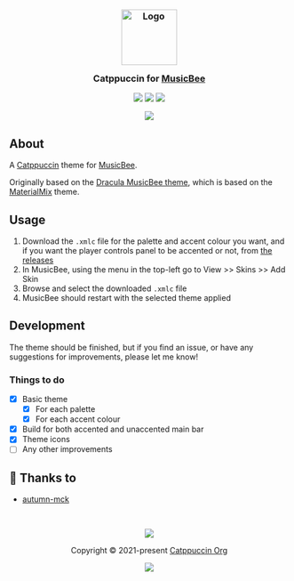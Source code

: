 <h3 align="center">
	<img src="https://raw.githubusercontent.com/catppuccin/catppuccin/main/assets/logos/exports/1544x1544_circle.png" width="100" alt="Logo"/><br/>
	<img src="https://raw.githubusercontent.com/catppuccin/catppuccin/main/assets/misc/transparent.png" height="30" width="0px"/>
	Catppuccin for <a href="https://getmusicbee.com/">MusicBee</a>
	<img src="https://raw.githubusercontent.com/catppuccin/catppuccin/main/assets/misc/transparent.png" height="30" width="0px"/>
</h3>

<p align="center">
	<a href="https://github.com/catppuccin/musicbee/stargazers"><img src="https://img.shields.io/github/stars/catppuccin/musicbee?colorA=363a4f&colorB=b7bdf8&style=for-the-badge"></a>
	<a href="https://github.com/catppuccin/musicbee/issues"><img src="https://img.shields.io/github/issues/catppuccin/musicbee?colorA=363a4f&colorB=f5a97f&style=for-the-badge"></a>
	<a href="https://github.com/catppuccin/musicbee/contributors"><img src="https://img.shields.io/github/contributors/catppuccin/musicbee?colorA=363a4f&colorB=a6da95&style=for-the-badge"></a>
</p>

<p align="center">
  <img src="https://github.com/catppuccin/musicbee/blob/main/assets/screenshot.webp"/>
</p>

## About

A [Catppuccin](https://github.com/catppuccin/catppuccin) theme for [MusicBee](https://getmusicbee.com/).

Originally based on the [Dracula MusicBee theme](https://github.com/dracula/musicbee), which is based on the [MaterialMix](https://getmusicbee.com/addons/skins/203/materialmix-hidpi-supported/) theme.

## Usage

1. Download the `.xmlc` file for the palette and accent colour you want, and if you want the player controls panel to be accented or not, from [the releases](https://github.com/catppuccin/musicbee/releases/latest)
2. In MusicBee, using the menu in the top-left go to View >> Skins >> Add Skin
3. Browse and select the downloaded `.xmlc` file
4. MusicBee should restart with the selected theme applied

## Development

The theme should be finished, but if you find an issue, or have any suggestions for improvements, please let me know!

### Things to do

- [x] Basic theme
  - [x] For each palette
  - [x] For each accent colour
- [x] Build for both accented and unaccented main bar
- [x] Theme icons
- [ ] Any other improvements

## 💝 Thanks to

- [autumn-mck](https://github.com/autumn-mck)

&nbsp;

<p align="center">
	<img src="https://raw.githubusercontent.com/catppuccin/catppuccin/main/assets/footers/gray0_ctp_on_line.svg?sanitize=true" />
</p>

<p align="center">
	Copyright &copy; 2021-present <a href="https://github.com/catppuccin" target="_blank">Catppuccin Org</a>
</p>

<p align="center">
	<a href="https://github.com/catppuccin/catppuccin/blob/main/LICENSE"><img src="https://img.shields.io/static/v1.svg?style=for-the-badge&label=License&message=MIT&logoColor=d9e0ee&colorA=363a4f&colorB=b7bdf8"/></a>
</p>
